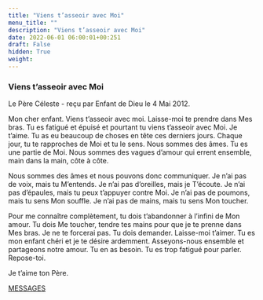 ```yaml
---
title: "Viens t’asseoir avec Moi"
menu_title: ""
description: "Viens t’asseoir avec Moi"
date: 2022-06-01 06:00:01+00:251
draft: False
hidden: True
weight:
---
```

### Viens t’asseoir avec Moi

Le Père Céleste - reçu par Enfant de Dieu le 4 Mai 2012.

Mon cher enfant. Viens t’asseoir avec moi. Laisse-moi te prendre dans Mes bras. Tu es fatigué et épuisé et pourtant tu viens t’asseoir avec Moi. Je t’aime. Tu as eu beaucoup de choses en tête ces derniers jours. Chaque jour, tu te rapproches de Moi et tu le sens. Nous sommes des âmes. Tu es une partie de Moi. Nous sommes des vagues d’amour qui errent ensemble, main dans la main, côte à côte.

Nous sommes des âmes et nous pouvons donc communiquer. Je n’ai pas de voix, mais tu M’entends. Je n’ai pas d’oreilles, mais je T’écoute. Je n’ai pas d’épaules, mais tu peux t’appuyer contre Moi. Je n’ai pas de poumons, mais tu sens Mon souffle. Je n’ai pas de mains, mais tu sens Mon toucher.

Pour me connaître complètement, tu dois t’abandonner à l’infini de Mon amour. Tu dois Me toucher, tendre tes mains pour que je te prenne dans Mes bras. Je ne te forcerai pas. Tu dois demander. Laisse-moi t’aimer. Tu es mon enfant chéri et je te désire ardemment. Asseyons-nous ensemble et partageons notre amour. Tu en as besoin. Tu es trop fatigué pour parler. Repose-toi.

Je t’aime ton Père.

[MESSAGES](fr-contemporary-messages/fr-contemporary-messages-by-date-order/fr-contemporary-messages-2012/)
